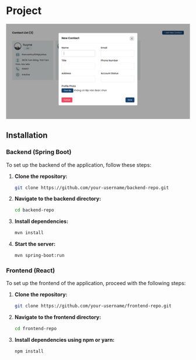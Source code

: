 # Project

![Project Logo](api-app.png)

## Installation

### Backend (Spring Boot)
To set up the backend of the application, follow these steps:

1. **Clone the repository:**
    ```bash
    git clone https://github.com/your-username/backend-repo.git
    ```

2. **Navigate to the backend directory:**
    ```bash
    cd backend-repo
    ```

3. **Install dependencies:**
    ```bash
    mvn install
    ```

4. **Start the server:**
    ```bash
    mvn spring-boot:run
    ```

### Frontend (React)
To set up the frontend of the application, proceed with the following steps:

1. **Clone the repository:**
    ```bash
    git clone https://github.com/your-username/frontend-repo.git
    ```

2. **Navigate to the frontend directory:**
    ```bash
    cd frontend-repo
    ```

3. **Install dependencies using npm or yarn:**
   ```bash
   npm install

